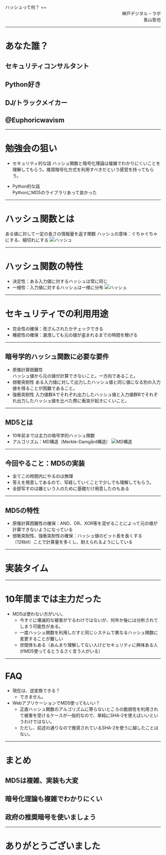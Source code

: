 <!-- $theme: gaia -->

<br>
ハッシュって何？
==
<div style="text-align:right">
神戸デジタル・ラボ<br>
長山哲也
</div>

<!-- page_number: true -->

---
# あなた誰？
## セキュリティコンサルタント
## Python好き
## DJ/トラックメイカー
## @Euphoricwavism
---
# 勉強会の狙い
- セキュリティ的な話
ハッシュ関数と暗号化理論は複雑でわかりにくいことを理解してもらう。推奨暗号化方式を利用すべきだという感覚を持ってもらう。

- Python的な話  
PythonにMD5のライブラリあって良かった

---
# ハッシュ関数とは
ある値に対して一定の長さの情報量を返す関数
ハッシュの意味：ぐちゃぐちゃにする、細切れにする
![ハッシュ](./ハッシュ.png)

---
# ハッシュ関数の特性
- 決定性：ある入力値に対するハッシュは常に同じ
- 一様性：入力値に対するハッシュは一様に分布
![ハッシュ](./ハッシュ.png)

---
# セキュリティでの利用用途

- 完全性の確保：改ざんされたかチェックできる
- 機密性の確保：漏洩しても元の値が盗まれるまでの時間を稼げる


---
## 暗号学的ハッシュ関数に必要な要件
- 原像計算困難性  
ハッシュ値から元の値が計算できないこと。一方向であること。  
- 弱衝突耐性
ある入力値に対して出力したハッシュ値と同じ値になる別の入力値を得ることが困難であること。
- 強衝突耐性
入力値群Aでそれぞれ出力したハッシュ値と入力値群Bでそれぞれ出力したハッシュ値を比べた際に衝突が起きにくいこと。

---
## MD5とは

- 10年前までは主力の暗号学的ハッシュ関数
- アルゴリズム：MD構造（Merkle-Damgård構造）
![MD構造](./MD構造.png)


---
## 今回やること：MD5の実装

- 全てこの時間内にやるのは無理
- 答えを用意してあるので、写経していくことで少しでも理解してもらう。
- 全部写すのは嫌という人のために基礎だけ用意したのもある

---
## MD5の特性
- 原像計算困難性の確保：AND、OR、XOR等を混ぜることによって元の値が計算できないようになっている
- 弱衝突耐性、強衝突耐性の確保：ハッシュ値のビット長を長くする（128bit）ことで計算量を多くし、耐えられるようにしている

---
# 実装タイム

---
# 10年間までは主力だった

- MD5は使わない方がいい。
	- 今すぐに壊滅的な被害がでるわけではないが、何年か後には分析されてしまう可能性がある。
	- 一度ハッシュ関数を利用しだすと同じシステムで異なるハッシュ関数に変更することが難しい
	- 世間体もある（あんまり理解してない人けどセキュリティに興味ある人がMD5使ってるとうるさく言う人がいる）
---
# FAQ
- 現在は、逆変換できる？
	- できません。
- WebアプリケーションでMD5使ってもいい？
	- 正直ハッシュ関数のアルゴリズムに寄らないところの脆弱性を利用されて被害を受けるケースが一般的なので、単純にSHA-2を使えばいいというわけではない。
	- ただし、前述の通りなので推奨されているSHA-2を使うに越したことはない。

---
# まとめ
## MD5は複雑、実装も大変
## 暗号化理論も複雑でわかりにくい
## 政府の推奨暗号を使いましょう

---
# ありがとうございました
